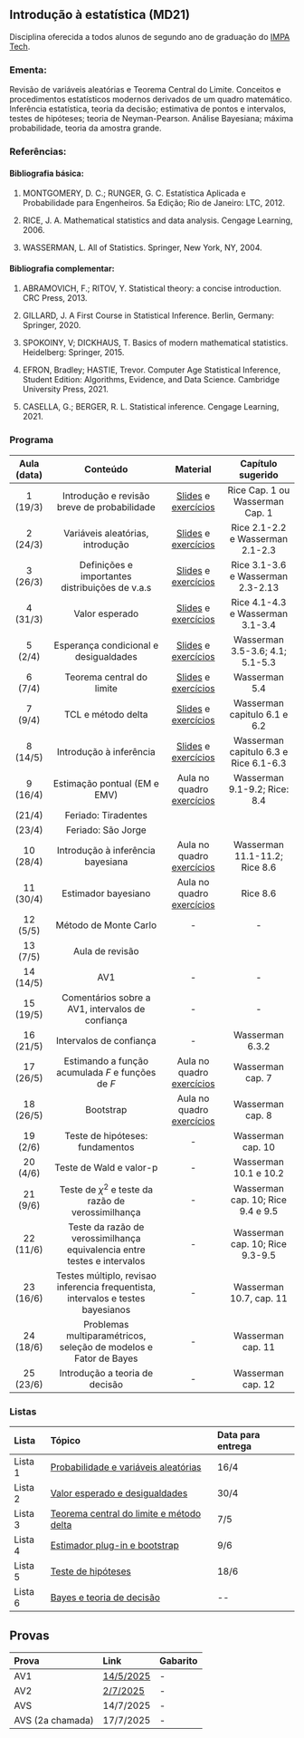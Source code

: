 ## Introdução à estatística (MD21)

Disciplina oferecida a todos alunos de segundo ano de graduação do [IMPA Tech](https://impatech.impa.br/).

### **Ementa**: 

Revisão de variáveis aleatórias e Teorema Central do Limite. Conceitos e procedimentos estatísticos modernos derivados de um quadro matemático. Inferência estatística, teoria da decisão; estimativa de pontos e intervalos, testes de hipóteses; teoria de Neyman-Pearson. Análise Bayesiana; máxima probabilidade, teoria da amostra grande.

### Referências: 

#### Bibliografia básica: 

1.  MONTGOMERY, D. C.; RUNGER, G. C. Estatística Aplicada e Probabilidade para Engenheiros. 5a Edição; Rio de Janeiro: LTC, 2012.

2.  RICE, J. A. Mathematical statistics and data analysis. Cengage Learning, 2006.

3.  WASSERMAN, L. All of Statistics. Springer, New York, NY, 2004.

#### Bibliografia complementar: 

1.  ABRAMOVICH, F.; RITOV, Y. Statistical theory: a concise introduction. CRC Press, 2013.

2.  GILLARD, J. A First Course in Statistical Inference. Berlin, Germany: Springer, 2020.

3.  SPOKOINY, V; DICKHAUS, T. Basics of modern mathematical statistics. Heidelberg: Springer, 2015.

4.  EFRON, Bradley; HASTIE, Trevor. Computer Age Statistical Inference, Student Edition: Algorithms, Evidence, and Data Science. Cambridge University Press, 2021.

5.  CASELLA, G.; BERGER, R. L. Statistical inference. Cengage Learning, 2021.

### Programa

| Aula (data)     | Conteúdo | Material | Capítulo sugerido |
|:---:|:---:|:---:|:---:|
| 1 (19/3) | Introdução e revisão breve de probabilidade | [Slides](https://htmlpreview.github.io/?https://github.com/lsbastos/md21/blob/main/slides/aula1/slide.html) e [exercícios](listas/exercicios1.md)   | Rice Cap. 1 ou Wasserman Cap. 1 |
| 2 (24/3) | Variáveis aleatórias, introdução | [Slides](https://htmlpreview.github.io/?https://github.com/lsbastos/md21/blob/main/slides/aula2/slide.html) e [exercícios](listas/exercicios2.md)   | Rice 2.1-2.2 e Wasserman 2.1-2.3 |
| 3 (26/3) | Definições e importantes distribuições de v.a.s | [Slides](https://htmlpreview.github.io/?https://github.com/lsbastos/md21/blob/main/slides/aula3/slides.html) e [exercícios](listas/exercicios3.md)   | Rice 3.1-3.6  e Wasserman  2.3-2.13 |
| 4 (31/3) | Valor esperado | [Slides](https://htmlpreview.github.io/?https://github.com/lsbastos/md21/blob/main/slides/aula4/slide.html) e [exercícios](listas/exercicios4.md)   | Rice 4.1-4.3  e Wasserman  3.1-3.4 |
| 5 (2/4) | Esperança condicional e desigualdades | [Slides](https://htmlpreview.github.io/?https://github.com/lsbastos/md21/blob/main/slides/aula5/slide.html) e [exercícios](listas/exercicios5.md)   | Wasserman 3.5-3.6; 4.1; 5.1-5.3  |
| 6 (7/4)| Teorema central do limite | [Slides](https://htmlpreview.github.io/?https://github.com/lsbastos/md21/blob/main/slides/aula6/slide.html) e [exercícios](listas/exercicios6.md)   | Wasserman 5.4  |
| 7 (9/4)| TCL e método delta | [Slides](https://htmlpreview.github.io/?https://github.com/lsbastos/md21/blob/main/slides/aula7/slide.html) e [exercícios](listas/exercicios7.pdf)   | Wasserman capitulo 6.1 e 6.2  |
| 8 (14/5)| Introdução à inferência | [Slides](https://htmlpreview.github.io/?https://github.com/lsbastos/md21/blob/main/slides/aula8/slide.html) e [exercícios](listas/exercicios8.md)   | Wasserman capitulo 6.3 e Rice 6.1-6.3  |
| 9 (16/4)| Estimação pontual (EM e EMV) | Aula no quadro [exercícios](listas/exercicios9.md)   | Wasserman 9.1-9.2; Rice: 8.4  |
| (21/4) |  Feriado: Tiradentes |  |  |
| (23/4) |  Feriado: São Jorge  |  |  |
| 10 (28/4) | Introdução à inferência bayesiana | Aula no quadro [exercícios](listas/exercicios10.md)   | Wasserman 11.1-11.2; Rice 8.6  |
| 11 (30/4) | Estimador bayesiano | Aula no quadro [exercícios](listas/exercicios11.md) |  Rice 8.6 |
| 12 (5/5) | Método de Monte Carlo | - | - |
| 13 (7/5) | Aula de revisão |  |  |
| 14 (14/5) | AV1  | - | - |
| 15 (19/5) | Comentários sobre a AV1, intervalos de confiança  | - | - |
| 16 (21/5) | Intervalos de confiança    | - | Wasserman 6.3.2  |
| 17 (26/5) | Estimando a função acumulada $F$ e funções de $F$    | Aula no quadro [exercícios](listas/exercicios17.md) | Wasserman cap. 7  |
| 18 (26/5) | Bootstrap    | Aula no quadro [exercícios](listas/exercicios18.md) | Wasserman cap. 8  |
| 19 (2/6) | Teste de hipóteses: fundamentos  | - | Wasserman cap. 10 |
| 20 (4/6) | Teste de Wald e valor-p  | - | Wasserman 10.1 e 10.2 |
| 21 (9/6) | Teste de $\chi^2$ e teste da razão de verossimilhança | - | Wasserman cap. 10; Rice 9.4 e 9.5 |
| 22 (11/6) | Teste da razão de verossimilhança equivalencia entre testes e intervalos | - | Wasserman cap. 10; Rice 9.3-9.5 |
| 23 (16/6) | Testes múltiplo, revisao inferencia frequentista, intervalos e testes bayesianos | - | Wasserman 10.7, cap. 11 |
| 24 (18/6) | Problemas multiparamétricos, seleção de modelos e Fator de Bayes | - | Wasserman cap. 11 |
| 25 (23/6) | Introdução a teoria de decisão | - | Wasserman cap. 12 |


### Listas

| Lista    | Tópico | Data para entrega | 
|:---|:---|:---|
| Lista 1    | [Probabilidade e variáveis aleatórias](listas/lista1.pdf) | 16/4 | 
| Lista 2    | [Valor esperado e desigualdades](listas/lista2.pdf) | 30/4 | 
| Lista 3    | [Teorema central do limite e método delta](listas/lista3.pdf) | 7/5 | 
| Lista 4    | [Estimador plug-in e bootstrap](listas/lista4.pdf) | 9/6 | 
| Lista 5    | [Teste de hipóteses](listas/lista5.pdf) | 18/6 | 
| Lista 6    | [Bayes e teoria de decisão](listas/lista6.pdf) | -- | 



## Provas

| Prova | Link | Gabarito |
|:---|:---|:---|
| AV1 | [14/5/2025](exames/2025_AV1_md21.pdf) | - |
| AV2 | [2/7/2025](exames/2025_AV2_md21.pdf) | - |
| AVS| 14/7/2025 | - |
| AVS (2a chamada)| 17/7/2025 | - |
